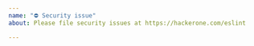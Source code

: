 ```yaml
---
name: "⛔ Security issue"
about: Please file security issues at https://hackerone.com/eslint

---
```


<!--
    ESLint adheres to the [JS Foundation Code of Conduct](https://js.foundation/community/code-of-conduct).


    STOP! Please do not use GitHub for filing security issues.
    Doing so is insecure and may put other ESLint users at risk.
    To securly notify us of a security issue, please go to:
        
        https://hackerone.com/eslint

    Thanks in advance for helping us keep the ESLint community
    safe and secure.
-->

